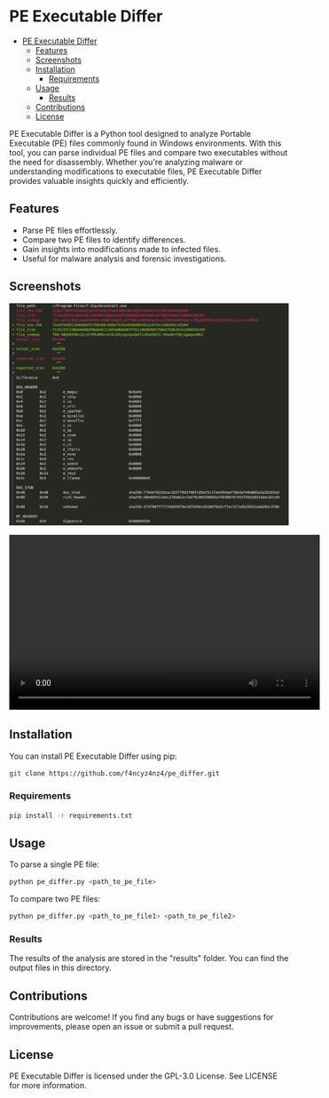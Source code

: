 # PE Executable Differ
- [PE Executable Differ](#pe-executable-differ)
  - [Features](#features)
  - [Screenshots](#screenshots)
  - [Installation](#installation)
    - [Requirements](#requirements)
  - [Usage](#usage)
    - [Results](#results)
  - [Contributions](#contributions)
  - [License](#license)

PE Executable Differ is a Python tool designed to analyze Portable Executable (PE) files commonly found in Windows environments. With this tool, you can parse individual PE files and compare two executables without the need for disassembly. Whether you're analyzing malware or understanding modifications to executable files, PE Executable Differ provides valuable insights quickly and efficiently.

## Features
- Parse PE files effortlessly.
- Compare two PE files to identify differences.
- Gain insights into modifications made to infected files.
- Useful for malware analysis and forensic investigations.

## Screenshots
![Screenshot 1](screenshots/screenshot1.png)
<!-- ![Screenshot 2](screenshots/screenshot2.png) -->

<video width="560" height="315" controls>
  <source src="screenshots/screencast.webm" type="video/webm">
  Your browser does not support the video tag.
</video>

## Installation
You can install PE Executable Differ using pip:
```bash
git clone https://github.com/f4ncyz4nz4/pe_differ.git
```
### Requirements
```bash
pip install -r requirements.txt
```

## Usage
To parse a single PE file:
```bash
python pe_differ.py <path_to_pe_file>
```
To compare two PE files:
```bash
python pe_differ.py <path_to_pe_file1> <path_to_pe_file2>
```
### Results
The results of the analysis are stored in the "results" folder. You can find the output files in this directory.

## Contributions
Contributions are welcome! If you find any bugs or have suggestions for improvements, please open an issue or submit a pull request.

## License
PE Executable Differ is licensed under the GPL-3.0 License. See LICENSE for more information.

